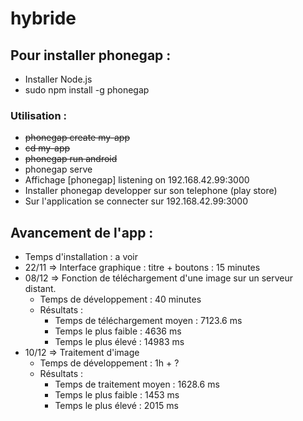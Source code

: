 # hybride

## Pour installer phonegap :
* Installer Node.js
* sudo npm install -g phonegap

### Utilisation :
- ~~phonegap create my-app~~
- ~~cd my-app~~
- ~~phonegap run android~~
- phonegap serve
- Affichage [phonegap] listening on 192.168.42.99:3000
- Installer phonegap developper sur son telephone (play store)
- Sur l'application se connecter sur 192.168.42.99:3000

## Avancement de l'app :
- Temps d'installation : a voir
- 22/11 => Interface graphique : titre + boutons : 15 minutes
- 08/12 => Fonction de téléchargement d'une image sur un serveur distant.
	- Temps de développement : 40 minutes
	- Résultats :
		- Temps de téléchargement moyen : 7123.6 ms
		- Temps le plus faible : 4636 ms
		- Temps le plus élevé : 14983 ms
- 10/12 => Traitement d'image
	- Temps de développement : 1h + ?
	- Résultats :
		- Temps de traitement moyen : 1628.6 ms
		- Temps le plus faible : 1453 ms
		- Temps le plus élevé : 2015 ms
